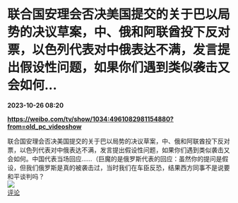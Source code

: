 # 联合国安理会否决美国提交的关于巴以局势的决议草案，中、俄和阿联酋投下反对票，以色列代表对中俄表达不满，发言提出假设性问题，如果你们遇到类似袭击又会如何...

**2023-10-26 08:20**

**https://weibo.com/tv/show/1034:4961082981154880?from=old_pc_videoshow**

联合国安理会否决美国提交的关于巴以局势的决议草案，中、俄和阿联酋投下反对票，以色列代表对中俄表达不满，发言提出假设性问题，如果你们遇到类似袭击又会如何。中国代表当场回应……（巨魔的是俄罗斯代表的回应：虽然你的提问是假设，但我们俄罗斯是真的被袭击过，当时我们在车臣反恐，结果西方同事不是说要和平谈判吗？  
![](https://img3.chouti.com/CHOUTI_231026_EA6ADFF866C54CF5BAA041C4F7193821.jpg)  
[评论](https://m.chouti.com/link/40412123)